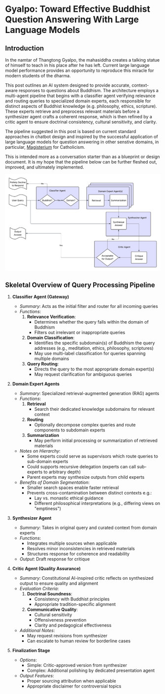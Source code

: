 # Gyalpo: Toward Effective Buddhist Question Answering With Large Language Models

## Introduction

In the namtar of Thangtong Gyalpo, the mahasiddha creates a talking statue of himself to teach in his place after he has left. Current large language model performance provides an opportunity to reproduce this miracle for modern students of the dharma.

This post outlines an AI system designed to provide accurate, context-aware responses to questions about Buddhism. The architecture employs a multi-agent pipeline that begins with a classifier agent verifying relevance and routing queries to specialized domain experts, each responsible for distinct aspects of Buddhist knowledge (e.g. philosophy, ethics, scripture). These experts retrieve and preprocess relevant materials before a synthesizer agent crafts a coherent response, which is then refined by a critic agent to ensure doctrinal consistency, cultural sensitivity, and clarity.

The pipeline suggested in this post is based on current standard approaches in chatbot design and inspired by the successful application of large language models for question answering in other senstive domains, in particular, [Magisterium](https://www.magisterium.com/) for Catholicism.

This is intended more as a conversation starter than as a blueprint or design document. It is my hope that the pipeline below can be further fleshed out, improved, and ultimately implemented.


![pipeline diagram](assets/pipeline-diagram.png)

## Skeletal Overview of Query Processing Pipeline

1. **Classifier Agent (Gateway)**
   - *Summary*: Acts as the initial filter and router for all incoming queries
   - *Functions*:
     1. **Relevance Verification**: 
        - Determines whether the query falls within the domain of Buddhism
        - Filters out irrelevant or inappropriate queries
     2. **Domain Classification**:
        - Identifies the specific subdomain(s) of Buddhism the query addresses (e.g., meditation, ethics, philosophy, scriptures)
        - May use multi-label classification for queries spanning multiple domains
     3. **Query Routing**:
        - Directs the query to the most appropriate domain expert(s)
        - May request clarification for ambiguous queries

2. **Domain Expert Agents**
   - *Summary*: Specialized retrieval-augmented generation (RAG) agents
   - *Functions*:
     1. **Retrieval** 
        - Search their dedicated knowledge subdomains for relevant context
     2. **Routing**
        - Optionally decompose complex queries and route components to subdomain experts
     3. **Summarization**
        - May perform initial processing or summarization of retrieved materials
   - *Notes on Hierarchy*:
     - Some experts could serve as supervisors which route queries to sub-domain experts
     - Could supports recursive delegation (experts can call sub-experts to arbitrary depth)
     - Parent experts may synthesize outputs from child experts
   - *Benefits of Domain Segmentation*:
        - Smaller search spaces enable faster retrieval
        - Prevents cross-contamination between distinct contexts e.g.:
          - Lay vs. monastic ethical guidance
          - Different philosophical interpretations (e.g., differing views on "emptiness")

3. **Synthesizer Agent**
   - *Summary*: Takes in original query and curated context from domain experts
   - *Functions*:
     - Integrates multiple sources when applicable
     - Resolves minor inconsistencies in retrieved materials
     - Structures response for coherence and readability
   - *Output*: Draft response for critique

4. **Critic Agent (Quality Assurance)**
   - *Summary*: Constitutional AI-inspired critic reflects on synthesized output to ensure quality and alignment
   - *Evaluation Criteria*:
     1. **Doctrinal Soundness**:
        - Consistency with Buddhist principles
        - Appropriate tradition-specific alignment
     2. **Communicative Quality**:
        - Cultural sensitivity
        - Offensiveness prevention
        - Clarity and pedagogical effectiveness
   - *Additional Notes*:
     - May request revisions from synthesizer
     - Can escalate to human review for borderline cases

5. **Finalization Stage**
   - *Options*:
     - Simple: Critic-approved version from synthesizer
     - Complex: Additional polishing by dedicated presentation agent
   - *Output Features*:
     - Proper sourcing attribution when applicable
     - Appropriate disclaimer for controversial topics
